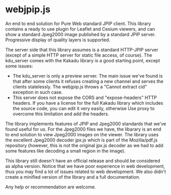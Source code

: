 # webjpip.js
An end to end solution for Pure Web standard JPIP client.
This library contains a ready to use plugin for Leaflet and Cesium viewers, and can show a standard Jpeg2000 image published by a standard JPIP server. Progressive display of quality layers is supported.

The server side that this library assumes is a standard HTTP-JPIP server (except of a simple HTTP server for static file access, of course). The kdu_server comes with the Kakadu library is a good starting point, except some issues:
- The kdu_server is only a preview server. The main issue we've found is that after some clients it refuses creating a new channel and serves the clients statelessly. The webjpip.js throws a "Cannot extract cid" exception in such case.
- This server does not expose the CORS and "expose-headers" HTTP headers. If you have a license for the full Kakadu library which includes the source code, you can edit it very easily, otherwise Use proxy to overcome this limitation and add the headers.

The library implements features of JPIP and Jpeg2000 standards that we've found useful for us. For the Jpeg2000 files we have, the libarary is an end to end solution to view Jpeg2000 images on the viewer. The library uses the excellent Jpeg2000 decoder jpx.js which is part of the Mozilla/pdf.js repository (however, this is not the original jpx.js decoder as we had to add some features like decoding a small region in the image).

This library still doesn't have an official release and should be considered as alpha version. Notice that we have poor experience in web development, thus you may find a lot of issues related to web development. We also didn't create a minified version of the library and a full documentation.

Any help or recommendation are welcome.
